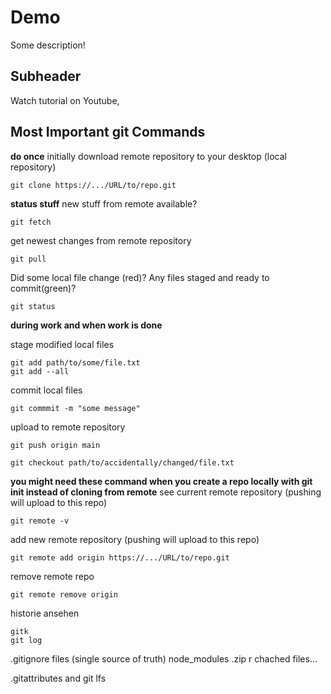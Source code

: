 # Demo

Some description!

## Subheader

Watch tutorial on Youtube,

## Most Important git Commands

**do once**
initially download remote repository to your desktop (local repository)
```
git clone https://.../URL/to/repo.git
```

**status stuff**
new stuff from remote available?
```
git fetch
```

get newest changes from remote repository
```
git pull
```

Did some local file change (red)?
Any files staged and ready to commit(green)?
```
git status
```

**during work and when work is done**

stage modified local files
```
git add path/to/some/file.txt
git add --all
```

commit local files
```
git commmit -m "some message"
```

upload to remote repository
```
git push origin main
```

```
git checkout path/to/accidentally/changed/file.txt
```

**you might need these command when you create a repo locally with git init instead of cloning from remote**
see current remote repository (pushing will upload to this repo)
```
git remote -v
```

add new remote repository (pushing will upload to this repo)
```
git remote add origin https://.../URL/to/repo.git
```

remove remote repo
```
git remote remove origin
```

historie ansehen
```
gitk
git log
```

.gitignore files (single source of truth)
node_modules
.zip
r chached files...


.gitattributes and git lfs

